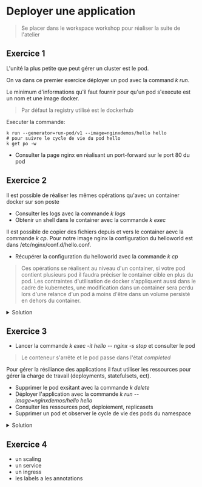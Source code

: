 # Deployer une application

> Se placer dans le workspace workshop pour réaliser la suite de l'atelier

## Exercice 1

L'unité la plus petite que peut gérer un cluster est le pod.

On va dans ce premier exercice déployer un pod avec la command _k run_.

Le minimum d'informations qu'il faut fournir pour qu'un pod s'execute est un nom et une image docker.

> Par défaut la registry utilisé est le dockerhub

Executer la commande:

```ssh
k run --generator=run-pod/v1 --image=nginxdemos/hello hello
# pour suivre le cycle de vie du pod hello
k get po -w
```

- Consulter la page nginx en réalisant un port-forward sur le port 80 du pod

## Exercice 2

Il est possible de réaliser les mêmes opérations qu'avec un container docker sur son poste

- Consulter les logs avec la commande _k logs_
- Obtenir un shell dans le container avec la commande _k exec_

Il est possible de copier des fichiers depuis et vers le container aevc la commande _k cp_.
Pour notre image nginx la configuration du helloworld est dans /etc/nginx/conf.d/hello.conf.

- Récupérer la configuration du helloworld avec la commande _k cp_

> Ces opérations se réalisent au niveau d'un container, si votre pod contient plusieurs pod il faudra préciser le container cible en plus du pod.
> Les contraintes d'utilisation de docker s'appliquent aussi dans le cadre de kubernetes, une modification dans un container sera perdu lors d'une relance d'un pod à moins d'être dans un volume persisté en dehors du container.

<details>
<summary>Solution</summary>

```shell
k logs hello
k exec -it hello -- /bin/sh
k cp hello:/etc/nginx/conf.d/hello.conf .
```

</details>

## Exercice 3

- Lancer la commande _k exec -it hello -- nginx -s stop_ et consulter le pod

> Le conteneur s'arrête et le pod passe dans l'état _completed_

Pour gérer la résiliance des applications il faut utiliser les ressources pour gérer la charge de travail (deployments, statefulsets, ect).

- Supprimer le pod exsitant avec la commande _k delete_
- Déployer l'application avec la commande _k run --image=nginxdemos/hello hello_
- Consulter les ressources pod, deploiement, replicasets
- Supprimer un pod et observer le cycle de vie des pods du namespace

<details>
<summary>Solution</summary>

```shell
k delete po hello
k run --image=nginxdemos/hello hello
k get po
k get deploy
k get rs
k delete po -l run=hello --wait=false && k get po -w
```

</details>

## Exercice 4

- un scaling
- un service
- un ingress
- les labels a les annotations
